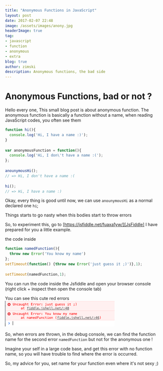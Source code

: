 ```yaml
---
title: "Anonymous Functions in JavaScript"
layout: post
date: 2017-02-07 22:48
image: /assets/images/anony.jpg
headerImage: true
tag:
- javascript
- function
- anonymous
- extra
blog: true
author: zimski
description: Anonymous functions, the bad side
---
```

# Anonymous Functions, bad or not ?

Hello every one, This small blog post is about anonymous function.
The anonymous function is basically a function without a name, when reading
JavaScript codes, you often see them

```javascript
function hi(){
  console.log('Hi, I have a name :)');
}

var anonymousFunction = function(){
  console.log('Hi, I don\'t have a name :(');
};

anounymousHi();
// => Hi, I don't have a name :(

hi();
// => Hi, I have a name :)
```

Okay, every thing is good until now, we can use `anounymousHi` as a normal
declared one `hi`;

Things starts to go nasty when this bodies start to throw errors

So, to experiment this, go to [https://jsfiddle.net/fuaxa1yw/][JsFiddle]
I have prepared for you a little example.

the code inside

```javascript
function namedFunction(){
  throw new Error('You know my name')
};
setTimeout(function() {throw new Error('just guess it ;)')},1);

setTimeout(namedFunction,1);
```

You can run the code inside the Jsfiddle and open your browser console (right
click + inspect then open the console tab)

You can see this cute red errors
![console errr](/assets/images/anony_pic1.png)

So, when errors are thrown, in the debug console, we can find the function name
for the second error `namedFunction` but not for the anonymous one !

Imagine your self in a large code base, and get this error with no function
name, so you will have trouble to find where the error is occurred.

So, my advice for you, set name for your function even where it's not sexy ;)

[JsFiddle]: https://jsfiddle.net/fuaxa1yw/
